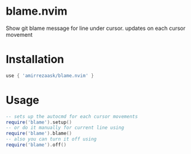# blame.nvim
Show git blame message for line under cursor. updates on each cursor movement

# Installation
```lua
use { 'amirrezaask/blame.nvim' }
```

# Usage
```lua
-- sets up the autocmd for each cursor movements
require('blame').setup()
-- or do it manually for current line using
require('blame').blame()
-- also you can turn it off using
require('blame').off()
```
